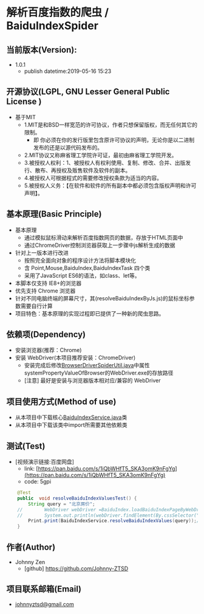 # 解析百度指数的爬虫 / BaiduIndexSpider

## 当前版本(Version):
+ 1.0.1
    + publish datetime:2019-05-16 15:23

## 开源协议(LGPL, GNU Lesser General Public License )
+ 基于MIT
    + 1.MIT是和BSD一样宽范的许可协议，作者只想保留版权，而无任何其它的限制。
        + 即 你必须在你的发行版里包含原许可协议的声明，无论你是以二进制发布的还是以源代码发布的。
    + 2.MIT协议又称麻省理工学院许可证，最初由麻省理工学院开发。
    + 3.被授权人权利：1、被授权人有权利使用、复制、修改、合并、出版发行、散布、再授权及贩售软件及软件的副本。
    + 4.被授权人可根据程式的需要修改授权条款为适当的内容。
    + 5.被授权人义务：【在软件和软件的所有副本中都必须包含版权声明和许可声明】。

## 基本原理(Basic Principle)
+ 基本原理
    + 通过模拟鼠标滑动来解析百度指数网页的数据，存放于HTML页面中
    + 通过ChromeDriver控制浏览器获取上一步骤中js解析生成的数据
+ 针对上一版本进行改进
    + 按照完全面向对象的程序设计方法将脚本模块化
    + 含 Point,Mouse,BaiduIndex,BaiduIndexTask 四个类
    + 采用了JavaScript ES6的语法，如class、let等。
+ 本脚本仅支持 IE8+的浏览器
+ 优先支持 Chrome 浏览器
+ 针对不同电脑终端的屏幕尺寸，其(resolveBaiduIndexByJs.js)的鼠标坐标参数需要自行计算
+ 项目特色：基本原理的实现过程即已提供了一种新的爬虫思路。

## 依赖项(Dependency)
+ 安装浏览器(推荐：Chrome)
+ 安装 WebDriver(本项目推荐安装：ChromeDriver)
    + 安装完成后修改[BrowserDriverSpiderUtil.java](https://github.com/Johnny-ZTSD/BaiduIndexSpider/blob/master/src/main/java/cn/johnnyzen/util/spider/BrowserDriverSpiderUtil.java)中属性systemPropertyValueOfBrowser的WebDriver.exe的存放路径
    + [注意] 最好是安装与浏览器版本相对应/兼容的 WebDriver

## 项目使用方式(Method of use)
+ 从本项目中下载核心[BaiduIndexService.java](https://github.com/Johnny-ZTSD/BaiduIndexSpider/blob/master/src/main/java/cn/johnnyzen/app/spider/BaiduIndexService.java)类
+ 从本项目中下载该类中import所需要其他依赖类

## 测试(Test)
+ [视频演示链接:百度网盘]
    + link: [https://pan.baidu.com/s/1iQbWHfT5_SKA3omK9nFgYg](https://pan.baidu.com/s/1iQbWHfT5_SKA3omK9nFgYg)
    + code: 5gpi
``` java
    @Test
    public  void resolveBaiduIndexValuesTest() {
        String query = "北京房价";
    //        WebDriver webDriver =BaiduIndex.loadBaiduIndexPageByWebDriver(query);
    //        System.out.println(webDriver.findElement(By.cssSelector("html")).getText());
        Print.print(BaiduIndexService.resolveBaiduIndexValues(query));//获取解析的数据
    }
```

## 作者(Author)
+ Johnny Zen
    + [github] https://github.com/Johnny-ZTSD

## 项目联系邮箱(Email)
+ johnnyztsd@gmail.com
